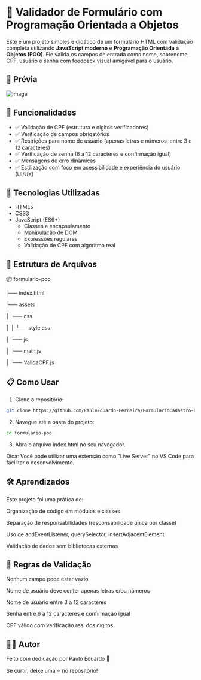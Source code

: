 # 🧾 Validador de Formulário com Programação Orientada a Objetos

Este é um projeto simples e didático de um formulário HTML com validação completa utilizando **JavaScript moderno** e **Programação Orientada a Objetos (POO)**. Ele valida os campos de entrada como nome, sobrenome, CPF, usuário e senha com feedback visual amigável para o usuário.

## 📸 Prévia

![image](https://github.com/user-attachments/assets/7fa4402d-fb96-4a24-aaea-b18f31d0d9b1)




## 🚀 Funcionalidades

- ✅ Validação de CPF (estrutura e dígitos verificadores)
- ✅ Verificação de campos obrigatórios
- ✅ Restrições para nome de usuário (apenas letras e números, entre 3 e 12 caracteres)
- ✅ Verificação de senha (6 a 12 caracteres e confirmação igual)
- ✅ Mensagens de erro dinâmicas
- ✅ Estilização com foco em acessibilidade e experiência do usuário (UI/UX)

## 🧠 Tecnologias Utilizadas

- HTML5
- CSS3
- JavaScript (ES6+)
  - Classes e encapsulamento
  - Manipulação de DOM
  - Expressões regulares
  - Validação de CPF com algoritmo real

## 📁 Estrutura de Arquivos

📦 formulario-poo

├── index.html

├── assets

│ ├── css

│ │ └── style.css

│ └── js

│ ├── main.js

│ └── ValidaCPF.js


## 📋 Como Usar

1. Clone o repositório:

```bash
git clone https://github.com/PauloEduardo-Ferreira/FormularioCadastro-POO.git
```
2. Navegue até a pasta do projeto:

```bash
cd formulario-poo
```
3. Abra o arquivo index.html no seu navegador.

Dica: Você pode utilizar uma extensão como "Live Server" no VS Code para facilitar o desenvolvimento.

## 🛠️ Aprendizados

Este projeto foi uma prática de:

Organização de código em módulos e classes

Separação de responsabilidades (responsabilidade única por classe)

Uso de addEventListener, querySelector, insertAdjacentElement

Validação de dados sem bibliotecas externas

## 📌 Regras de Validação

Nenhum campo pode estar vazio

Nome de usuário deve conter apenas letras e/ou números

Nome de usuário entre 3 a 12 caracteres

Senha entre 6 a 12 caracteres e confirmação igual

CPF válido com verificação real dos dígitos

## 🧑‍💻 Autor

Feito com dedicação por Paulo Eduardo 🚀

Se curtir, deixe uma ⭐️ no repositório!
